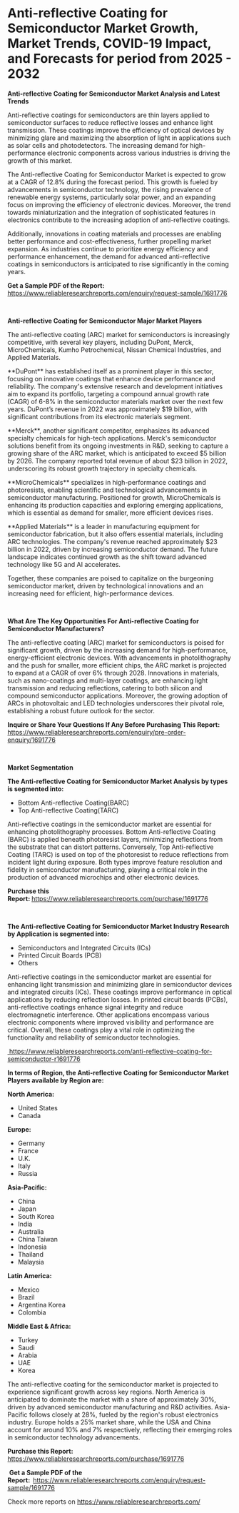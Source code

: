 <p><h1>Anti-reflective Coating for Semiconductor Market Growth, Market Trends, COVID-19 Impact, and Forecasts for period from 2025 - 2032</h1></p><p><strong>Anti-reflective Coating for Semiconductor Market Analysis and Latest Trends</strong></p>
<p><p>Anti-reflective coatings for semiconductors are thin layers applied to semiconductor surfaces to reduce reflective losses and enhance light transmission. These coatings improve the efficiency of optical devices by minimizing glare and maximizing the absorption of light in applications such as solar cells and photodetectors. The increasing demand for high-performance electronic components across various industries is driving the growth of this market.</p><p>The Anti-reflective Coating for Semiconductor Market is expected to grow at a CAGR of 12.8% during the forecast period. This growth is fueled by advancements in semiconductor technology, the rising prevalence of renewable energy systems, particularly solar power, and an expanding focus on improving the efficiency of electronic devices. Moreover, the trend towards miniaturization and the integration of sophisticated features in electronics contribute to the increasing adoption of anti-reflective coatings.</p><p>Additionally, innovations in coating materials and processes are enabling better performance and cost-effectiveness, further propelling market expansion. As industries continue to prioritize energy efficiency and performance enhancement, the demand for advanced anti-reflective coatings in semiconductors is anticipated to rise significantly in the coming years.</p></p>
<p><strong>Get a Sample PDF of the Report:&nbsp;</strong> <a href="https://www.reliableresearchreports.com/enquiry/request-sample/1691776?utm_campaign=3084&utm_medium=2&utm_source=Github&utm_content=ia&utm_term=27032025&utm_id=anti-reflective-coating-for-semiconductor">https://www.reliableresearchreports.com/enquiry/request-sample/1691776</a></p>
<p>&nbsp;</p>
<p><strong>Anti-reflective Coating for Semiconductor Major Market Players</strong></p>
<p><p>The anti-reflective coating (ARC) market for semiconductors is increasingly competitive, with several key players, including DuPont, Merck, MicroChemicals, Kumho Petrochemical, Nissan Chemical Industries, and Applied Materials.</p><p>**DuPont** has established itself as a prominent player in this sector, focusing on innovative coatings that enhance device performance and reliability. The company's extensive research and development initiatives aim to expand its portfolio, targeting a compound annual growth rate (CAGR) of 6-8% in the semiconductor materials market over the next few years. DuPont’s revenue in 2022 was approximately $19 billion, with significant contributions from its electronic materials segment.</p><p>**Merck**, another significant competitor, emphasizes its advanced specialty chemicals for high-tech applications. Merck's semiconductor solutions benefit from its ongoing investments in R&D, seeking to capture a growing share of the ARC market, which is anticipated to exceed $5 billion by 2026. The company reported total revenue of about $23 billion in 2022, underscoring its robust growth trajectory in specialty chemicals.</p><p>**MicroChemicals** specializes in high-performance coatings and photoresists, enabling scientific and technological advancements in semiconductor manufacturing. Positioned for growth, MicroChemicals is enhancing its production capacities and exploring emerging applications, which is essential as demand for smaller, more efficient devices rises.</p><p>**Applied Materials** is a leader in manufacturing equipment for semiconductor fabrication, but it also offers essential materials, including ARC technologies. The company's revenue reached approximately $23 billion in 2022, driven by increasing semiconductor demand. The future landscape indicates continued growth as the shift toward advanced technology like 5G and AI accelerates.</p><p>Together, these companies are poised to capitalize on the burgeoning semiconductor market, driven by technological innovations and an increasing need for efficient, high-performance devices.</p></p>
<p>&nbsp;</p>
<p><strong>What Are The Key Opportunities For Anti-reflective Coating for Semiconductor Manufacturers?</strong></p>
<p><p>The anti-reflective coating (ARC) market for semiconductors is poised for significant growth, driven by the increasing demand for high-performance, energy-efficient electronic devices. With advancements in photolithography and the push for smaller, more efficient chips, the ARC market is projected to expand at a CAGR of over 6% through 2028. Innovations in materials, such as nano-coatings and multi-layer coatings, are enhancing light transmission and reducing reflections, catering to both silicon and compound semiconductor applications. Moreover, the growing adoption of ARCs in photovoltaic and LED technologies underscores their pivotal role, establishing a robust future outlook for the sector.</p></p>
<p><strong>Inquire or Share Your Questions If Any Before Purchasing This Report:</strong> <a href="https://www.reliableresearchreports.com/enquiry/pre-order-enquiry/1691776?utm_campaign=3084&utm_medium=2&utm_source=Github&utm_content=ia&utm_term=27032025&utm_id=anti-reflective-coating-for-semiconductor">https://www.reliableresearchreports.com/enquiry/pre-order-enquiry/1691776</a></p>
<p>&nbsp;</p>
<p><strong>Market Segmentation</strong></p>
<p><strong>The Anti-reflective Coating for Semiconductor Market Analysis by types is segmented into:</strong></p>
<p><ul><li>Bottom Anti-reflective Coating(BARC)</li><li>Top Anti-reflective Coating(TARC)</li></ul></p>
<p><p>Anti-reflective coatings in the semiconductor market are essential for enhancing photolithography processes. Bottom Anti-reflective Coating (BARC) is applied beneath photoresist layers, minimizing reflections from the substrate that can distort patterns. Conversely, Top Anti-reflective Coating (TARC) is used on top of the photoresist to reduce reflections from incident light during exposure. Both types improve feature resolution and fidelity in semiconductor manufacturing, playing a critical role in the production of advanced microchips and other electronic devices.</p></p>
<p><strong>Purchase this Report:&nbsp;</strong><a href="https://www.reliableresearchreports.com/purchase/1691776?utm_campaign=3084&utm_medium=2&utm_source=Github&utm_content=ia&utm_term=27032025&utm_id=anti-reflective-coating-for-semiconductor">https://www.reliableresearchreports.com/purchase/1691776</a></p>
<p>&nbsp;</p>
<p><strong>The Anti-reflective Coating for Semiconductor Market Industry Research by Application is segmented into:</strong></p>
<p><ul><li>Semiconductors and Integrated Circuits (ICs)</li><li>Printed Circuit Boards (PCB)</li><li>Others</li></ul></p>
<p><p>Anti-reflective coatings in the semiconductor market are essential for enhancing light transmission and minimizing glare in semiconductor devices and integrated circuits (ICs). These coatings improve performance in optical applications by reducing reflection losses. In printed circuit boards (PCBs), anti-reflective coatings enhance signal integrity and reduce electromagnetic interference. Other applications encompass various electronic components where improved visibility and performance are critical. Overall, these coatings play a vital role in optimizing the functionality and reliability of semiconductor technologies.</p></p>
<p><a href="https://www.reliableresearchreports.com/anti-reflective-coating-for-semiconductor-r1691776?utm_campaign=3084&utm_medium=2&utm_source=Github&utm_content=ia&utm_term=27032025&utm_id=anti-reflective-coating-for-semiconductor">&nbsp;https://www.reliableresearchreports.com/anti-reflective-coating-for-semiconductor-r1691776</a></p>
<p><strong>In terms of Region, the Anti-reflective Coating for Semiconductor Market Players available by Region are:</strong></p>
<p>
    <p> <strong> North America: </strong>
        <ul>
            <li>United States</li>
            <li>Canada</li>
        </ul>
        </p> 
    <p> <strong> Europe: </strong>
        <ul>
            <li>Germany</li>
            <li>France</li>
            <li>U.K.</li>
            <li>Italy</li>
            <li>Russia</li>
        </ul>
        </p> 
    <p> <strong> Asia-Pacific: </strong>
        <ul>
            <li>China</li>
            <li>Japan</li>
            <li>South Korea</li>
            <li>India</li>
            <li>Australia</li>
            <li>China Taiwan</li>
            <li>Indonesia</li>
            <li>Thailand</li>
            <li>Malaysia</li>
        </ul>
        </p> 
    <p> <strong> Latin America: </strong>
        <ul>
            <li>Mexico</li>
            <li>Brazil</li>
            <li>Argentina Korea</li>
            <li>Colombia</li>
        </ul>
        </p> 
    <p> <strong> Middle East & Africa: </strong>
        <ul>
            <li>Turkey</li>
            <li>Saudi</li>
            <li>Arabia</li>
            <li>UAE</li>
            <li>Korea</li>
        </ul>
    </p>
    </p>
<p><p>The anti-reflective coating for the semiconductor market is projected to experience significant growth across key regions. North America is anticipated to dominate the market with a share of approximately 30%, driven by advanced semiconductor manufacturing and R&D activities. Asia-Pacific follows closely at 28%, fueled by the region's robust electronics industry. Europe holds a 25% market share, while the USA and China account for around 10% and 7% respectively, reflecting their emerging roles in semiconductor technology advancements.</p></p>
<p><strong>Purchase this Report: </strong><a href="https://www.reliableresearchreports.com/purchase/1691776?utm_campaign=3084&utm_medium=2&utm_source=Github&utm_content=ia&utm_term=27032025&utm_id=anti-reflective-coating-for-semiconductor">https://www.reliableresearchreports.com/purchase/1691776</a></p>
<p>&nbsp;<strong>Get a Sample PDF of the Report:&nbsp;&nbsp;</strong><a href="https://www.reliableresearchreports.com/enquiry/request-sample/1691776?utm_campaign=3084&utm_medium=2&utm_source=Github&utm_content=ia&utm_term=27032025&utm_id=anti-reflective-coating-for-semiconductor">https://www.reliableresearchreports.com/enquiry/request-sample/1691776</a></p>
<p><strong></strong></p>
<p>Check more reports on <a href="https://www.reliableresearchreports.com/?utm_campaign=3084&utm_medium=2&utm_source=Github&utm_content=ia&utm_term=27032025&utm_id=anti-reflective-coating-for-semiconductor">https://www.reliableresearchreports.com/</a></p>